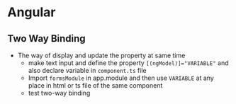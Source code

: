 # Angular

## Two Way Binding

- The way of display and update the property at same time
  - make text input and define the property `[(ngModel)]="VARIABLE"` and also declare variable in `component.ts` file
  - Import `formsModule` in app.module and then use `VARIABLE` at any place in html or ts file of the same component
  - test two-way binding
